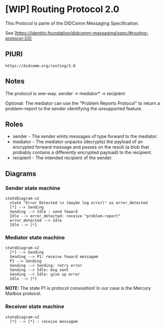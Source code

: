 # [WIP] Routing Protocol 2.0

This Protocol is parte of the DIDComm Messaging Specification.

See [https://identity.foundation/didcomm-messaging/spec/#routing-protocol-20]

## PIURI

`https://didcomm.org/routing/2.0`

## Notes

The protocol is one-way. sender -> mediator* -> recipient

Optional: The mediator can use the "Problem Reports Protocol" to return a problem-report to the sender identifying the unsupported feature.

## Roles

- sender - The sender emits messages of type forward to the mediator.
- mediator - The mediator unpacks (decrypts) the payload of an encrypted forward message and passes on the result (a blob that probably contains a differently encrypted payload) to the recipient.
- recipient - The intended recipient of the sender.

## Diagrams

### Sender state machine

```mermaid
stateDiagram-v2
  state "Error Detected \n (maybe log error)" as error_detected
  [*] --> Sending
  Sending --> Idle : send foward
  Idle --> error_detected: receive "problem-report"
  error_detected --> Idle
  Idle --> [*]
```

### Mediator state machine

```mermaid
stateDiagram-v2
  [*] --> Sending
  Sending --> P1: receive foward messagem
  P1 --> Sending
  Sending --> Sending: retry error
  Sending --> Idle: msg sent
  Sending --> Idle: give up error 
  Idle --> [*]
```

**NOTE:** The state P1 is protocol consosition!
In our case is the Mercury Mailbox protocol.

### Receiver state machine

```mermaid
stateDiagram-v2
  [*] --> [*] : receive messagem
```
